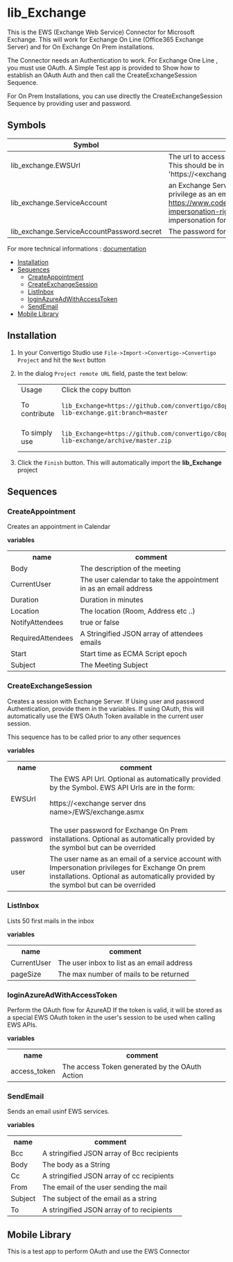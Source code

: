 


# lib_Exchange

This is the EWS (Exchange Web Service) Connector for Microsoft Exchange. This will work for Exchange On Line (Office365 Exchange Server) and for On Exchange On Prem installations.

The Connector needs an Authentication to work. For Exchange One Line , you must use OAuth. A Simple Test app is provided to Show how to establish an OAuth Auth and then call the CreateExchangeSession Sequence.

For On Prem Installations, you can use directly the  CreateExchangeSession Sequence by providing user and password.

## Symbols

| Symbol            | Usage                  |
|-------------------|----------------------|
| lib_exchange.EWSUrl  | The url to access EWS Api for On Prem Exchange servers. This should be in the form 'https://&lt;exchange.server.dns.name&gt;/ews/exchange.asmx'   |
| lib_exchange.ServiceAccount  | an Exchange Service account having the Impersonation privilege as an email address. See https://www.codetwo.com/kb/how-to-set-impersonation-rights-manually/ on how to configure impersonation for an account |
| lib_exchange.ServiceAccountPassword.secret  | The password for this service account |




For more technical informations : [documentation](./project.md)

- [Installation](#installation)
- [Sequences](#sequences)
    - [CreateAppointment](#createappointment)
    - [CreateExchangeSession](#createexchangesession)
    - [ListInbox](#listinbox)
    - [loginAzureAdWithAccessToken](#loginazureadwithaccesstoken)
    - [SendEmail](#sendemail)
- [Mobile Library](#mobile-library)


## Installation

1. In your Convertigo Studio use `File->Import->Convertigo->Convertigo Project` and hit the `Next` button
2. In the dialog `Project remote URL` field, paste the text below:
   <table>
     <tr><td>Usage</td><td>Click the copy button</td></tr>
     <tr><td>To contribute</td><td>

     ```
     lib_Exchange=https://github.com/convertigo/c8oprj-lib-exchange.git:branch=master
     ```
     </td></tr>
     <tr><td>To simply use</td><td>

     ```
     lib_Exchange=https://github.com/convertigo/c8oprj-lib-exchange/archive/master.zip
     ```
     </td></tr>
    </table>
3. Click the `Finish` button. This will automatically import the __lib_Exchange__ project


## Sequences

### CreateAppointment

Creates an appointment in Calendar

**variables**

<table>
<tr>
<th>name</th><th>comment</th>
</tr>
<tr>
<td>Body</td><td>The description of the meeting</td>
</tr>
<tr>
<td>CurrentUser</td><td>The user calendar to take the appointment in as an email address</td>
</tr>
<tr>
<td>Duration</td><td>Duration in minutes</td>
</tr>
<tr>
<td>Location</td><td>The location (Room, Address etc ..)</td>
</tr>
<tr>
<td>NotifyAttendees</td><td>true or  false</td>
</tr>
<tr>
<td>RequiredAttendees</td><td>A Stringified JSON array of attendees emails</td>
</tr>
<tr>
<td>Start</td><td>Start time as ECMA Script epoch</td>
</tr>
<tr>
<td>Subject</td><td>The Meeting Subject</td>
</tr>
</table>

### CreateExchangeSession

Creates a session with Exchange Server. If Using user and password Authentication, provide them in the variables. If using OAuth, this will automatically use the EWS OAuth Token available in the current user session.

This sequence has to be called prior to any other sequences


**variables**

<table>
<tr>
<th>name</th><th>comment</th>
</tr>
<tr>
<td>EWSUrl</td><td>The EWS API Url. Optional as automatically provided by the Symbol. EWS API Urls are in the form:

https://&lt;exchange server dns name&gt;/EWS/exchange.asmx
</td>
</tr>
<tr>
<td>password</td><td>The user password for Exchange On Prem installations. Optional as automatically provided by the symbol but can be overrided
</td>
</tr>
<tr>
<td>user</td><td>The user name as an email of a service account with Impersonation privileges for Exchange On prem installations. Optional as automatically provided by the symbol but can be overrided</td>
</tr>
</table>

### ListInbox

Lists 50 first mails in the inbox 

**variables**

<table>
<tr>
<th>name</th><th>comment</th>
</tr>
<tr>
<td>CurrentUser</td><td>The user inbox to list as an email address</td>
</tr>
<tr>
<td>pageSize</td><td>The max number of mails to be returned</td>
</tr>
</table>

### loginAzureAdWithAccessToken

Perform the OAuth flow for AzureAD If the token is valid, it will be stored as a special EWS OAuth token in the user's session to be used when calling EWS APIs.


**variables**

<table>
<tr>
<th>name</th><th>comment</th>
</tr>
<tr>
<td>access_token</td><td>The access Token generated by the OAuth Action</td>
</tr>
</table>

### SendEmail

Sends an email usinf EWS services.

**variables**

<table>
<tr>
<th>name</th><th>comment</th>
</tr>
<tr>
<td>Bcc</td><td>A stringified JSON array of Bcc recipients</td>
</tr>
<tr>
<td>Body</td><td>The body as a String</td>
</tr>
<tr>
<td>Cc</td><td>A stringified JSON array of cc recipients</td>
</tr>
<tr>
<td>From</td><td>The email of the user sending the mail</td>
</tr>
<tr>
<td>Subject</td><td>The subject of the email as a string</td>
</tr>
<tr>
<td>To</td><td>A stringified JSON array of to recipients</td>
</tr>
</table>

## Mobile Library

This is a test app to perform OAuth and use the EWS Connector



